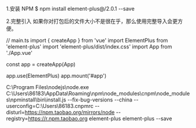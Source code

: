 1.安装 NPM
$ npm install element-plus@/2.0.1 --save


2.完整引入
如果你对打包后的文件大小不是很在乎，那么使用完整导入会更方便。

// main.ts
import { createApp } from 'vue'
import ElementPlus from 'element-plus'
import 'element-plus/dist/index.css'
import App from './App.vue'

const app = createApp(App)

app.use(ElementPlus)
app.mount('#app')


C:\Program Files\nodejs\node.exe C:\Users\86183\AppData\Roaming\npm\node_modules\cnpm\node_modules\npminstall\bin\install.js --fix-bug-versions --china --userconfig=C:\Users\86183\.cnpmrc --disturl=https://npm.taobao.org/mirrors/node --registry=https://r.npm.taobao.org element-plus element-plus --save


